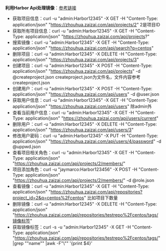 **利用Harbor Api处理镜像**：[参考链接](https://www.cnblogs.com/guigujun/p/8352983.html "参考链接")

* 获取项目信息：curl -u "admin:Harbor12345" -X GET -H "Content-Type: application/json" "https://zhouhua.zaizai.com/api/projects/2" 2是项目ID
* 获取所有项目信息：curl -u "admin:Harbor12345" -X GET -H "Content-Type: application/json" "https://zhouhua.zaizai.com/api/projects?"
* 搜索镜像：curl  -u "admin:Harbor12345"  -X GET -H "Content-Type: application/json" "https://zhouhua.zaizai.com/api/search?q=centos"
* 删除项目：curl  -u "admin:Harbor12345"  -X DELETE  -H "Content-Type: application/json" "https://zhouhua.zaizai.com/api/projects/3"
* 创建项目：curl -u "admin:Harbor12345" -X POST -H "Content-Type: application/json" "https://zhouhua.zaizai.com/api/projects" -d @createproject.json createproject.json为文件名，文件内容参考createproject.json
* 创建用户：curl -u "admin:Harbor12345" -X POST -H "Content-Type: application/json" "https://zhouhua.zaizai.com/api/users" -d @user.json
* 获取用户信息：curl -u "admin:Harbor12345" -X GET -H "Content-Type: application/json" "https://zhouhua.zaizai.com/api/users" 除admin外
* 查看当前用户信息：curl -u "admin:Harbor12345" -X GET -H "Content-Type: application/json" "https://zhouhua.zaizai.com/api/users/current"
* 删除用户：curl -u "admin:Harbor12345" -X DELETE  -H "Content-Type: application/json" "https://zhouhua.zaizai.com/api/users/3"
* 修改用户密码：curl -u "admin:Harbor12345" -X PUT -H "Content-Type: application/json" "https://zhouhua.zaizai.com/api/users/4/password" -d @uppwd.json
* 查看项目相关角色：curl -u "admin:Harbor12345" -X GET -H "Content-Type: application/json" "https://zhouhua.zaizai.com/api/projects/2/members/"
* 项目添加角色：curl -u "jaymarco:Harbor123456" -X POST  -H "Content-Type: application/json" "https://zhouhua.zaizai.com/api/projects/2/members/" -d @role.json
* 查看镜像：curl -u "admin:Harbor12345" -X GET -H "Content-Type: application/json" "https://zhouhua.zaizai.com/api/repositories?project_id=2&q=centos%2Fcentos" 比如项目下数量
* 删除镜像：curl -u "admin:Harbor12345" -X DELETE -H "Content-Type: application/json" "https://zhouhua.zaizai.com/api/repositories/testrepo%2Fcentos/tags/镜像标签"
* 获取镜像标签：curl -s  -u "admin:Harbor12345" -X GET -H "Content-Type: application/json" "https://zhouhua.zaizai.com/api/repositories/testrepo%2Fcentos/tags/" |grep "\"name\"" |awk -F"\\"" '{print $4}'

